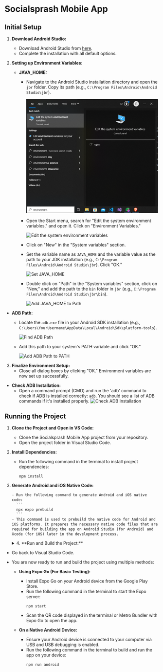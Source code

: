 # Socialsprash Mobile App

## Initial Setup

1. **Download Android Studio:**

   - Download Android Studio from [here](https://developer.android.com/studio).
   - Complete the installation with all default options.

2. **Setting up Environment Variables:**

   - **JAVA_HOME:**

     - Navigate to the Android Studio installation directory and open the `jbr` folder. Copy its path (e.g., `C:\Program Files\Android\Android Studio\jbr`).

       ![Navigate to the jbr folder](image.png)

     - Open the Start menu, search for "Edit the system environment variables," and open it. Click on "Environment Variables."

       ![Edit the system environment variables](image-2.png)

     - Click on "New" in the "System variables" section.

     - Set the variable name as `JAVA_HOME` and the variable value as the path to your JDK installation (e.g., `C:\Program Files\Android\Android Studio\jbr`). Click "OK."

       ![Set JAVA_HOME](image-3.png)

     - Double click on "Path" in the "System variables" section, click on "New," and add the path to the `bin` folder in `jbr` (e.g., `C:\Program Files\Android\Android Studio\jbr\bin`).

       ![Add JAVA_HOME to Path](image-4.png)

- **ADB Path:**

  - Locate the `adb.exe` file in your Android SDK installation (e.g., `C:\Users\YourUsername\AppData\Local\Android\Sdk\platform-tools`).

    ![Find ADB Path](image-5.png)

  - Add this path to your system's PATH variable and click "OK."

    ![Add ADB Path to PATH](image-6.png)

3. **Finalize Environment Setup:**
   - Close all dialog boxes by clicking "OK." Environment variables are now set up successfully.

- **Check ADB Installation:**
  - Open a command prompt (CMD) and run the 'adb' command to check if ADB is installed correctly: `adb`. You should see a list of ADB commands if it's installed properly.
    ![Check ADB Installation](image-7.png)

## Running the Project

1.  **Clone the Project and Open in VS Code:**

    - Clone the Socialsprash Mobile App project from your repository.
    - Open the project folder in Visual Studio Code.

2.  **Install Dependencies:**

    - Run the following command in the terminal to install project dependencies:
      ```
      npm install
      ```

3.  **Generate Android and iOS Native Code:**

        - Run the following command to generate Android and iOS native code:
          ```
          npx expo prebuild
          ```
        - This command is used to prebuild the native code for Android and iOS platforms. It prepares the necessary native code files that are required for building the app on Android Studio (for Android) and Xcode (for iOS) later in the development process.

    <details>
    <summary>4. **Run and Build the Project:**</summary>

- Go back to Visual Studio Code.
- You are now ready to run and build the project using multiple methods:

  - **Using Expo Go (For Basic Testing):**

    - Install Expo Go on your Android device from the Google Play Store.
    - Run the following command in the terminal to start the Expo server:
      ```
      npm start
      ```
    - Scan the QR code displayed in the terminal or Metro Bundler with Expo Go to open the app.

  - **On a Native Android Device:**
    - Ensure your Android device is connected to your computer via USB and USB debugging is enabled.
    - Run the following command in the terminal to build and run the app on your device:
      ```
      npm run android
      ```

</details>
